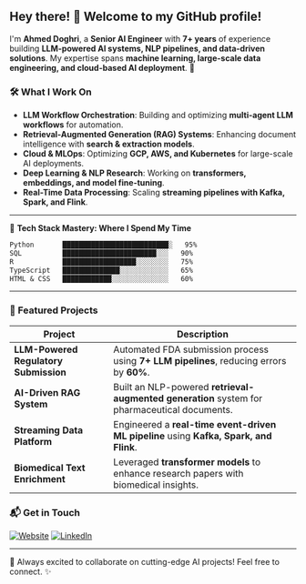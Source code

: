 ## Hey there! 👋 Welcome to my GitHub profile!

I'm **Ahmed Doghri**, a **Senior AI Engineer** with **7+ years** of experience building **LLM-powered AI systems, NLP pipelines, and data-driven solutions**. My expertise spans **machine learning, large-scale data engineering, and cloud-based AI deployment**. 🚀

### 🛠️ What I Work On

- **LLM Workflow Orchestration**: Building and optimizing **multi-agent LLM workflows** for automation.
- **Retrieval-Augmented Generation (RAG) Systems**: Enhancing document intelligence with **search & extraction models**.
- **Cloud & MLOps**: Optimizing **GCP, AWS, and Kubernetes** for large-scale AI deployments.
- **Deep Learning & NLP Research**: Working on **transformers, embeddings, and model fine-tuning**.
- **Real-Time Data Processing**: Scaling **streaming pipelines with Kafka, Spark, and Flink**.


---
🚀 **Tech Stack Mastery: Where I Spend My Time** 

```txt
Python       ██████████████████████████░   95%
SQL          ███████████████████████░░░   90%
R            ██████████████████░░░░░░░░   75%
TypeScript   ██████████████░░░░░░░░░░░░   65%
HTML & CSS   ████████████░░░░░░░░░░░░░░   60%
```
---

### 🚀 Featured Projects

| Project | Description |
|---------|------------|
| **LLM-Powered Regulatory Submission** | Automated FDA submission process using **7+ LLM pipelines**, reducing errors by **60%**. |
| **AI-Driven RAG System** | Built an NLP-powered **retrieval-augmented generation** system for pharmaceutical documents. |
| **Streaming Data Platform** | Engineered a **real-time event-driven ML pipeline** using **Kafka, Spark, and Flink**. |
| **Biomedical Text Enrichment** | Leveraged **transformer models** to enhance research papers with biomedical insights. |


### 📬 Get in Touch

<p>
  <a href="https://adoghri.com/" target="_blank"><img alt="Website" src="https://img.shields.io/badge/Website-%2312100E.svg?&style=for-the-badge&logo=firefox&logoColor=white" /></a>
  <a href="https://www.linkedin.com/in/ahmed-doghri/" target="_blank"><img alt="LinkedIn" src="https://img.shields.io/badge/LinkedIn-%230077B5.svg?&style=for-the-badge&logo=linkedin&logoColor=white" /></a>
</p>

---

🚀 Always excited to collaborate on cutting-edge AI projects! Feel free to connect. ✨
